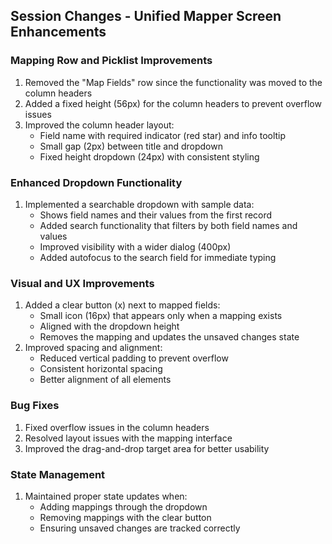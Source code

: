 ## Session Changes - Unified Mapper Screen Enhancements

### Mapping Row and Picklist Improvements
1. Removed the "Map Fields" row since the functionality was moved to the column headers
2. Added a fixed height (56px) for the column headers to prevent overflow issues
3. Improved the column header layout:
   - Field name with required indicator (red star) and info tooltip
   - Small gap (2px) between title and dropdown
   - Fixed height dropdown (24px) with consistent styling

### Enhanced Dropdown Functionality
1. Implemented a searchable dropdown with sample data:
   - Shows field names and their values from the first record
   - Added search functionality that filters by both field names and values
   - Improved visibility with a wider dialog (400px)
   - Added autofocus to the search field for immediate typing

### Visual and UX Improvements
1. Added a clear button (x) next to mapped fields:
   - Small icon (16px) that appears only when a mapping exists
   - Aligned with the dropdown height
   - Removes the mapping and updates the unsaved changes state
2. Improved spacing and alignment:
   - Reduced vertical padding to prevent overflow
   - Consistent horizontal spacing
   - Better alignment of all elements

### Bug Fixes
1. Fixed overflow issues in the column headers
2. Resolved layout issues with the mapping interface
3. Improved the drag-and-drop target area for better usability

### State Management
1. Maintained proper state updates when:
   - Adding mappings through the dropdown
   - Removing mappings with the clear button
   - Ensuring unsaved changes are tracked correctly 